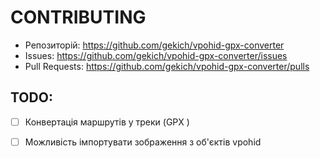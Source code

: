 # CONTRIBUTING

- Репозиторій: https://github.com/gekich/vpohid-gpx-converter
- Issues: https://github.com/gekich/vpohid-gpx-converter/issues
- Pull Requests: https://github.com/gekich/vpohid-gpx-converter/pulls

## TODO:
- [ ] Конвертація маршрутів у треки (GPX <trk>)
- [ ] Можливість імпортувати зображення з об'єктів vpohid

